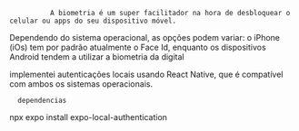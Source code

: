 
              A biometria é um super facilitador na hora de desbloquear o celular ou apps do seu dispositivo móvel.

Dependendo do sistema operacional, as opções podem variar: o iPhone (iOs) tem por padrão atualmente o Face Id, enquanto os dispositivos Android tendem a utilizar a biometria da digital

implementei autenticações locais usando React Native, que é compatível com ambos os sistemas operacionais.

      dependencias       
npx expo install expo-local-authentication

